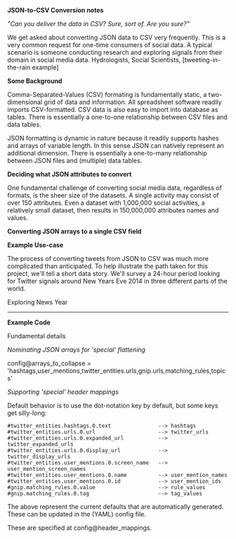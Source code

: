 **JSON-to-CSV Conversion notes**

*"Can you deliver the data in CSV?  Sure, sort of. Are you sure?"*

We get asked about converting JSON data to CSV very frequently.  This is a very common request for one-time consumers of social data.  A typical scenario is someone conducting research and exploring signals from their domain in social media data.  Hydrologists, Social Scientists, [tweeting-in-the-rain example]


**Some Background**

Comma-Separated-Values (CSV) formating is fundamentally static, a two-dimensional grid of data and information.  All spreadsheet software readily imports CSV-formatted.  CSV data is also easy to import into database as tables. There is essentially a one-to-one relationship between CSV files and data tables.

JSON formatting is dynamic in nature because it readily supports hashes and arrays of variable length. In this sense JSON can natively represent an additional dimension.  There is essentially a one-to-many relationship between JSON files and (multiple) data tables.

**Deciding what JSON attributes to convert**

One fundamental challenge of converting social media data, regardless of formats, is the sheer size of the datasets. A single activity may consist of over 150 attributes. Even a dataset with 1,000,000 social activities, a relatively small dataset, then results in 150,000,000 attributes names and values.  



**Converting JSON arrays to a single CSV field**


**Example Use-case**

The process of converting tweets from JSON to CSV was much more complicated than anticipated. To help illustrate the path taken for this project, we'll tell a short data story. We'll survey a 24-hour period looking for Twitter signals around New Years Eve 2014 in three different parts of the world.  

Exploring News Year 



**********************************************
**Example Code**


Fundamental details




*Nominating JSON arrays for 'special' flattening*

config@arrays_to_collapse = 'hashtags,user_mentions,twitter_entities.urls,gnip.urls,matching_rules,topics'



*Supporting 'special' header mappings*

Default behavior is to use the dot-notation key by default, but some keys get silly-long:

    #twitter_entities.hashtags.0.text               --> hashtags
    #twitter_entities.urls.0.url                    --> twitter_urls
    #twitter_entities.urls.0.expanded_url           --> twitter_expanded_urls
    #twitter_entities.urls.0.display_url            --> twitter_display_urls
    #twitter_entities.user_mentions.0.screen_name   --> user_mention_screen_names
    #twitter_entities.user_mentions.0.name          --> user_mention_names
    #twitter_entities.user_mentions.0.id            --> user_mention_ids
    #gnip.matching_rules.0.value                    --> rule_values
    #gnip.matching_rules.0.tag                      --> tag_values
    
The above represent the current defaults that are automatically generated. These can be updated in the (YAML) config file.

These are specified at config@header_mappings.
